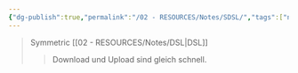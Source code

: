 ```yaml
---
{"dg-publish":true,"permalink":"/02 - RESOURCES/Notes/SDSL/","tags":["netzwerk","hardware"],"noteIcon":"","updated":"2024-08-02T14:04:37.458+02:00"}
---
```


>Symmetric [[02 - RESOURCES/Notes/DSL\|DSL]]
>>Download und Upload sind gleich schnell.